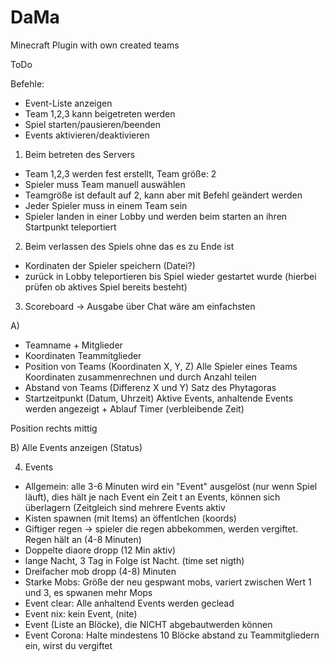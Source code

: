 # DaMa
Minecraft Plugin with own created teams

ToDo

Befehle:
- Event-Liste anzeigen
- Team 1,2,3 kann beigetreten werden
- Spiel starten/pausieren/beenden
- Events aktivieren/deaktivieren

1. Beim betreten des Servers
- Team 1,2,3 werden fest erstellt, Team größe: 2
- Spieler muss Team manuell auswählen
- Teamgröße ist default auf 2, kann aber mit Befehl geändert werden
- Jeder Spieler muss in einem Team sein
- Spieler landen in einer Lobby und werden beim starten an ihren Startpunkt teleportiert

2. Beim verlassen des Spiels ohne das es zu Ende ist
- Kordinaten der Spieler speichern (Datei?)
- zurück in Lobby teleportieren bis Spiel wieder gestartet wurde (hierbei prüfen ob aktives Spiel bereits besteht)

3. Scoreboard
   -> Ausgabe über Chat wäre am einfachsten

A)
- Teamname + Mitglieder
- Koordinaten Teammitglieder
- Position von Teams (Koordinaten X, Y, Z)
  Alle Spieler eines Teams Koordinaten zusammenrechnen und durch Anzahl teilen
- Abstand von Teams (Differenz X und Y)
  Satz des Phytagoras
- Startzeitpunkt (Datum, Uhrzeit)
  Aktive Events, anhaltende Events werden angezeigt + Ablauf Timer (verbleibende Zeit)

Position rechts mittig

B)
Alle Events anzeigen (Status)

4. Events
- Allgemein: alle 3-6 Minuten wird ein "Event" ausgelöst (nur wenn Spiel läuft), dies hält je nach Event ein Zeit t an
  Events, können sich überlagern (Zeitgleich sind mehrere Events aktiv
- Kisten spawnen (mit Items) an öffentlchen (koords)
- Giftiger regen -> spieler die regen abbekommen, werden vergiftet. Regen hält an (4-8 Minuten)
- Doppelte diaore dropp (12 Min aktiv)
- lange Nacht, 3 Tag in Folge ist Nacht. (time set nigth)
- Dreifacher mob dropp (4-8) Minuten
- Starke Mobs: Größe der neu gespwant mobs, variert zwischen Wert 1 und 3, es spwanen mehr Mops
- Event clear: Alle anhaltend Events werden geclead
- Event nix: kein Event, (nite)
- Event (Liste an Blöcke), die NICHT abgebautwerden können
- Event Corona: Halte mindestens 10 Blöcke abstand zu Teammitgliedern ein, wirst du vergiftet